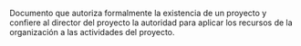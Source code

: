 Documento que autoriza formalmente la existencia de un proyecto y confiere al director del proyecto la autoridad para aplicar los recursos de la organización a las actividades del proyecto.